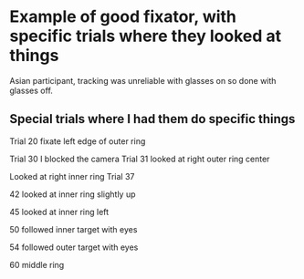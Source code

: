 Example of good fixator, with specific trials where they looked at things
==============
Asian participant, tracking was unreliable with glasses on so done with glasses off.

## Special trials where I had them do specific things

Trial 20 fixate left edge of outer ring 

Trial 30 I blocked the camera
Trial 31 looked at right outer ring center

Looked at right inner ring Trial 37

42 looked at inner ring slightly up

45 looked at inner ring left

50 followed inner target with eyes

54 followed outer target with eyes

60 middle ring